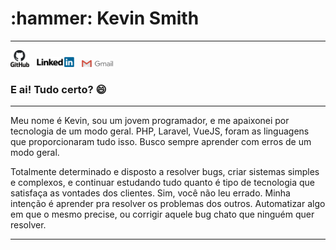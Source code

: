 
<h1>:hammer: Kevin Smith</h1>
<hr>
<p float="left">
         <a href="https://github.com/kevinsmitth"><img src="github_PNG20.png" width="30" alt="github logo" ></a>
         &nbsp
         <a href="https://www.linkedin.com/in/kevin-smith-130a04154/"><img src="linkedin.png" width="60" alt="linkedin logo"></a>
         &nbsp
         <a href="mailto:kevin.marcondes@gmail.com"><img src="gmail-logo-4.png" width="50" alt="email logo"></a>
</p>
<h3>E ai! Tudo certo? 😄</h3>
<hr>
         <p>Meu nome é Kevin, sou um jovem programador, e me apaixonei por tecnologia de um modo geral. PHP, Laravel, VueJS, foram as linguagens que proporcionaram tudo isso. Busco sempre aprender com erros de um modo geral.</p>
         <p>Totalmente determinado e disposto a resolver bugs, criar sistemas simples e complexos, e continuar estudando tudo quanto é tipo de tecnologia que satisfaça as vontades dos clientes. Sim, você não leu errado. Minha intenção é aprender pra resolver os problemas dos outros.
Automatizar algo em que o mesmo precise, ou corrigir aquele bug chato que ninguém quer resolver.</p>
<hr>
<!--
**kevinsmitth/kevinsmitth** is a ✨ _special_ ✨ repository because its `README.md` (this file) appears on your GitHub profile.

Here are some ideas to get you started:

- 🔭 I’m currently working on ...
- 🌱 I’m currently learning ...
- 👯 I’m looking to collaborate on ...
- 🤔 I’m looking for help with ...
- 💬 Ask me about ...
- 📫 How to reach me: ...
- 😄 Pronouns: ...
- ⚡ 👋Fun fact: ...
-->
 

